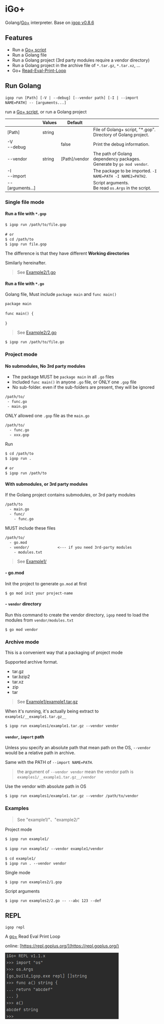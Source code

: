 # iGo+

Golang/[Go+](https://goplus.org/) interpreter. Base on [igop v0.8.6](https://github.com/goplus/igop)

## Features

- Run a [Go+ script](https://goplus.org/)
- Run a Golang file
- Run a Golang project (3rd party modules require a vendor directory)
- Run a Golang project in the archive file of `*.tar.gz`, `*.tar.xz`, ...
- Go+ [Read-Eval-Print-Loop](https://repl.goplus.org/)

## Run Golang 

```
igop run [Path] [-V | --debug] [--vendor path] [-I | --import NAME=PATH] -- [arguments...]
```

run a [Go+ script](https://goplus.org/), or run a Golang project

|                   | Values | Default       |                                                                          |
|-------------------|--------|---------------|--------------------------------------------------------------------------|
| [Path]            | string |               | File of Golang+ script, "*.gop". <br/>Directory of Golang project.       |
| -V<br/>--debug    |        | false         | Print the debug information.                                             |
| --vendor          | string | [Path]/vendor | The path of Golang dependency packages.<br/>Generate by `go mod vendor`. |
| -I<br/>--import   |        |               | The package to be imported. `-I NAME=PATH -I NAME2=PATH2`.               |
| -- [arguments...] |        |               | Script arguments.<br/>Be read `os.Args` in the script.                   |

### Single file mode

#### Run a file with `*.gop`

```
$ igop run /path/to/file.gop 

# or
$ cd /path/to
$ igop run file.gop
```
The difference is that they have different **Working directories**

Similarly hereinafter.

> See [Example2/1.go](example2/1.gop)

#### Run a file with `*.go`

Golang file, Must include `package main` and `func main()`

```
package main

func main() {

}
```

> See [Example2/2.go](example2/2.go)

```
$ igop run /path/to/file.go 
```

### Project mode

#### No submodules, No 3rd party modules

- The package MUST be `package main` in all `.go` files 
- Included `func main()` in anyone `.go` file, or ONLY one `.gop` file
- No sub-folder. even if the sub-folders are present, they will be ignored

```
/path/to/
 - func.go
 - main.go
```

ONLY allowed one `.gop` file as the `main.go`

```
/path/to/
  - func.go
  - xxx.gop
```

Run

```
$ cd /path/to
$ igop run .

# or
$ igop run /path/to
```

#### With submodules, or 3rd party modules 

If the Golang project contains submodules, or 3rd party modules

```
/path/to
  - main.go
  - func/
    - func.go
```

MUST include these files
```
/path/to/
  - go.mod
  - vendor/             <--- if you need 3rd-party modules
    - modules.txt
```

> See [Example1/](example1)

#### - go.mod

Init the project to generate `go.mod` at first

```
$ go mod init your project-name
```

#### - `vendor` directory

Run this command to create the vendor directory, 
`igop` need to load the modules from `vendor/modules.txt`

```
$ go mod vendor
```

### Archive mode

This is a convenient way that a packaging of project mode

Supported archive format. 

- tar.gz
- tar.bzip2
- tar.xz
- zip
- tar

> See [Example1/example1.tar.gz](example1/example1.tar.gz)

When it's running, it's actually being extract to `example1/__example1.tar.gz__`

```
$ igop run examples1/example1.tar.gz --vendor vendor
```

#### `vendor`, `import` path

Unless you specify an absolute path that mean path on the OS, `--vendor` would be a relative path in archive.

Same with the PATH of `--import NAME=PATH`.

> the argument of `--vendor vendor` mean the vendor path is `examples1/__example1.tar.gz__/vendor`

Use the vendor with absolute path in OS

```
$ igop run examples1/example1.tar.gz --vendor /path/to/vendor
```

### Examples

> See  "example1/"、"example2/"

Project mode
```
$ igop run example1/

$ igop run example1/ --vendor example1/vendor

$ cd example1/
$ igop run . --vendor vendor
```

Single mode
```
$ igop run examples2/1.gop
```

Script arguments
```
$ igop run examples2/2.go -- --abc 123 --def
```

## REPL
```
igop repl
```
A [go+](https://goplus.org/) Read Eval Print Loop

online: [https://repl.goplus.org/](https://repl.goplus.org/)

![](docs/repl_examples.png)